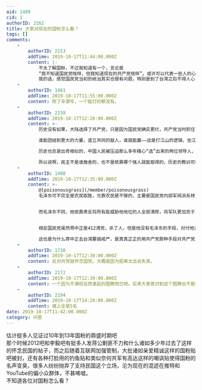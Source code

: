 ```yaml
---
aid: 1489
cid: 1
authorID: 2162
title: 大家对现在的国粉怎么看？
tags: []
comments:
    -
        authorID: 2153
        addTime: 2019-10-17T11:44:00.000Z
        content: |-
            不太了解国粉，不过我知道有一个，言论是  
            “我不知道国民党啥样，但我知道现在的共产党啥样”。或许可以代表一些人的心态。  
            我的话，感觉国民党当初的统治其实也很有问题，特别是到了台湾之后不得人心，所以我也不怎么喜欢国民党就是了。
    -
        authorID: 1461
        addTime: 2019-10-17T11:55:00.000Z
        content: 除了辛灏年，一个能打的都没有。
    -
        authorID: 2158
        addTime: 2019-10-17T12:26:00.000Z
        content: >-
            历史没有如果，大陆选择了共产党，只是因为国民党确实更烂，共产党当时抓住了中国核心的农民问题，团结了更广泛的阶层力量，自然最终取胜。当然，这也不意味着共产主义就比资本主义优越，如果按照博古李达的路线，早就没了。腊肉走的是抛弃了原教旨更野的路线，截取其中一些和中国传统朴素的平等思想不谋而合的理论，再加上对实际情况和农民诉求准确的认识，其本质更类似于换皮的升级版农民起义。  

            谁能团结到更大的力量，竖立共同的敌人，谁就能赢——这是打江山的逻辑，坐江山就不一样。  

            历史也总是出奇相似的，中国人民被压迫那么多年精心“选”出来的两位领导人，一个搞大跃进文革祸害18年年，一个搞了台湾42年的白色恐怖。有些人还抱着光头赢了中国就会更好的念想，属实费拉不堪，真以为光头坐稳了位子就有民主了，七君子事件，闻李惨案，皆是出自光头的手笔，他照样容不下异己。  

            所以说啊，民主不是谁施舍的，也不是依靠哪个强人就能取得的，历史的教训可都历历在目
    -
        authorID: 1408
        addTime: 2019-10-17T12:35:00.000Z
        content: >-
            @[poisonousgrass](/member/poisonousgrass)
            毛泽东可不完全是农民取胜，光靠农民是不够的，主要是国民党内部军阀派系林立，无法统一团结，中央军和地方军的矛盾有时候比共产党还大


            而毛泽东不同，他依靠肃反将所有能威胁他地位的人全部清除，将军队更加忠于自己，虽然富田事变后党内高层对毛泽东颇为不满，架空他的权力，直到遵义会议后才夺回权力，后来更是搞了延安整风，将共产党内部结构更加紧密巩固，更能被毛泽东统一指挥，也让国民党很难渗透进去。


            相反国民党虽然蒋中正是412清党，杀了人，但是他没有毛泽东的手段，对付地方军阀更是无从下手，以至于被共产党全面渗透，从内部瓦解  

            这也是为什么蒋中正去台湾要搞戒严，是真真正正的用共产党那种手段对共产党，也开始搞起肃杀清除异己行动
    -
        authorID: 1730
        addTime: 2019-10-17T12:38:00.000Z
        content: 反对共党就怀念国党。大概是因为距离太远会失真。
    -
        authorID: 2172
        addTime: 2019-10-17T12:39:00.000Z
        content: 一个因为不满现在而拿起的图腾而已吧。后来大家意识到这个图腾也不是那么的美好，就消散了。
    -
        authorID: 2194
        addTime: 2019-10-17T14:28:00.000Z
        content: 楼上全是5毛
date: 2019-10-17T11:42:00.000Z
category: 问答
---
```


估计挺多人见证过10年到13年国粉的鼎盛时期吧  
那个时候2012吧和李毅吧有挺多人发蒋公剿匪不力和什么诸如多少年过去了这样的怀念民国的帖子，而之后随着互联网加强管制，大批诸如亲爱精诚这样的国粉贴吧被封，还有各种打脸用的钓鱼贴和类似奈何共军有高达这样的嘲讽贴使得国粉的名声变臭，很多人纷纷抛弃了支持民国这个立场，沦为现在的混迹在推特和YouTube的偏小众群体，不甚唏嘘。  
不知道各位对国粉怎么看？
